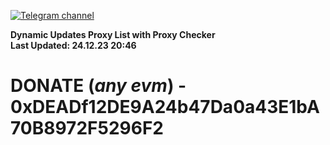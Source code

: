 [![Telegram channel](https://img.shields.io/endpoint?url=https://runkit.io/damiankrawczyk/telegram-badge/branches/master?url=https://t.me/n4z4v0d)](https://t.me/n4z4v0d) 

**Dynamic Updates Proxy List with Proxy Checker**  
**Last Updated: 24.12.23 20:46**

# DONATE (_any evm_) - 0xDEADf12DE9A24b47Da0a43E1bA70B8972F5296F2
